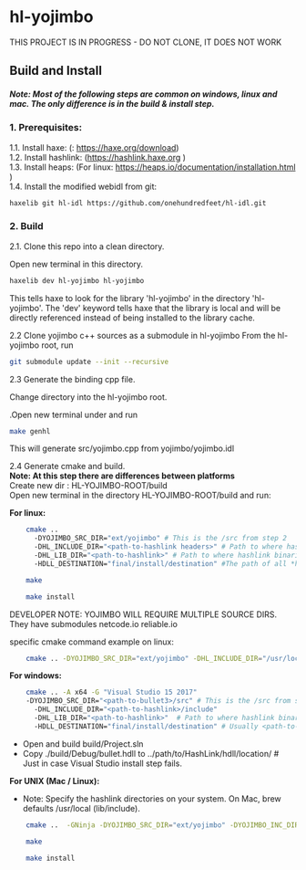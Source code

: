 # hl-yojimbo

THIS PROJECT IS IN PROGRESS - DO NOT CLONE, IT DOES NOT WORK


## Build and Install
##### Note: Most of the following steps are common on windows, linux and mac. The only difference is in the build & install step.

### 1. Prerequisites:
1.1. Install haxe: (: https://haxe.org/download)  
1.2. Install hashlink: (https://hashlink.haxe.org )  
1.3. Install heaps: (For linux: https://heaps.io/documentation/installation.html )  
1.4. Install the modified webidl from git:   
```sh
haxelib git hl-idl https://github.com/onehundredfeet/hl-idl.git
```

### 2. Build

2.1. Clone this repo into a clean directory.

Open new terminal in this directory.  
```sh
haxelib dev hl-yojimbo hl-yojimbo
```

This tells haxe to look for the library 'hl-yojimbo' in the directory 'hl-yojimbo'.  The 'dev' keyword tells haxe that the library is local and will be directly referenced instead of being installed to the library cache.

2.2 Clone yojimbo c++ sources as a submodule in hl-yojimbo
From the hl-yojimbo root, run

```sh
git submodule update --init --recursive
```

2.3 Generate the binding cpp file.

Change directory into the hl-yojimbo root.

.Open new terminal under and run 
```sh
make genhl
```

This will generate src/yojimbo.cpp from yojimbo/yojimbo.idl


2.4 Generate cmake and build.  
**Note: At this step there are differences between platforms**  
    Create new dir : HL-YOJIMBO-ROOT/build  
    Open new terminal in the directory HL-YOJIMBO-ROOT/build and run:  

**For linux:**  
```sh
    cmake ..
      -DYOJIMBO_SRC_DIR="ext/yojimbo" # This is the /src from step 2
      -DHL_INCLUDE_DIR="<path-to-hashlink headers>" # Path to where hashlink headers (hl.h, ...) are located. Usually under ...hashlink-x.xx/src 
      -DHL_LIB_DIR="<path-to-hashlink>" # Path to where hashlink binaries (libhl.so, ...) are located. Usually ...hashlink-x.xx
      -HDLL_DESTINATION="final/install/destination" #The path of all *hdll binaries, usually this is 'usr/lib' or 'usr/local/lib'
```
```sh
    make
```
```sh
    make install
```

DEVELOPER NOTE: YOJIMBO WILL REQUIRE MULTIPLE SOURCE DIRS.
They have submodules netcode.io reliable.io

specific cmake command example on linux:  
```sh
    cmake .. -DYOJIMBO_SRC_DIR="ext/yojimbo" -DHL_INCLUDE_DIR="/usr/local/include" -DHL_LIB_DIR="/usr/local/lib" -DHDLL_DESTINATION="/usr/local/lib"
   ```

**For windows:**  

```sh
    cmake .. -A x64 -G "Visual Studio 15 2017" 
    -DYOJIMBO_SRC_DIR="<path-to-bullet3>/src" # This is the /src from step 2
      -DHL_INCLUDE_DIR="<path-to-hashlink>/include"
      -DHL_LIB_DIR="<path-to-hashlink>"  # Path to where hashlink binaries (libhl.lib, ...) are located
      -HDLL_DESTINATION="final/install/destination" # Usually <path-to-hashlink>
```

* Open and build build/Project.sln  
* Copy ./build/Debug/bullet.hdll to ../path/to/HashLink/hdll/location/ # Just in case Visual Studio install step fails.  

**For UNIX (Mac / Linux):**  
* Note: Specify the hashlink directories on your system.  On Mac, brew defaults /usr/local (lib/include).
```sh
    cmake ..  -GNinja -DYOJIMBO_SRC_DIR="ext/yojimbo" -DYOJIMBO_INC_DIR="ext" -DHL_LIB_DIR="/usr/local/lib" -DHL_INCLUDE_DIR="/usr/local/include" -DHDLL_DESTINATION="/usr/local/lib"
```
```sh
    make
```
```sh
    make install
```